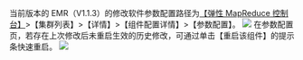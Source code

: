 当前版本的 EMR（V1.1.3）的修改软件参数配置路径为[【弹性 MapReduce 控制台】](http://console.tce.fsphere.cn/emr)>【集群列表】>【详情】>【组件配置详情】>【参数配置】。
![](http://imgcache.tce.fsphere.cn/image/main.qcloudimg.com/raw/8e9ef583bd7df401a84b0832550b2467.png)
在参数配置页，若存在上次修改后未重启生效的历史修改，可通过单击【重启该组件】的提示条快速重启。
![](http://imgcache.tce.fsphere.cn/image/main.qcloudimg.com/raw/6d7b261077de7cfe48cd6dc7da0146e1.png)